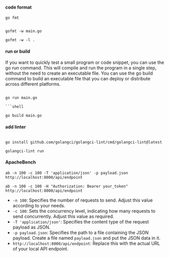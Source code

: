 #### code format

```shell
go fmt 
```

```shell

gofmt -w main.go

gofmt -w -l .
```

#### run or build

If you want to quickly test a small program or code snippet, you can use the go run command. This will compile and run the program in a single step, without the need to create an executable file. You can use the go build command to build an executable file that you can deploy or distribute across different platforms.

```shell

go run main.go

```shell

go build main.go

```

#### add linter

```shell

go install github.com/golangci/golangci-lint/cmd/golangci-lint@latest

golangci-lint run

```


#### ApacheBench
```shell
ab -n 100 -c 100 -T 'application/json' -p payload.json http://localhost:8000/api/endpoint

ab -n 100 -c 100 -H "Authorization: Bearer your_token" http://localhost:8000/api/endpoint
```

- `-n 100`: Specifies the number of requests to send. Adjust this value according to your needs.
- `-c 100`: Sets the concurrency level, indicating how many requests to send concurrently. Adjust this value as required.
- `-T 'application/json'`: Specifies the content type of the request payload as JSON.
- `-p payload.json`: Specifies the path to a file containing the JSON payload. Create a file named `payload.json` and put the JSON data in it.
- `http://localhost:8000/api/endpoint`: Replace this with the actual URL of your local API endpoint.


